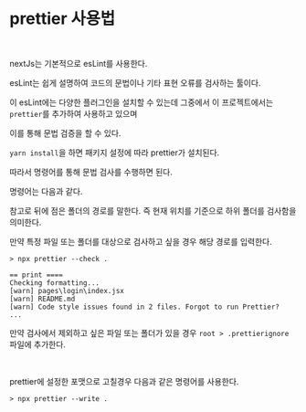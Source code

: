 # prettier 사용법

<br>

nextJs는 기본적으로 esLint를 사용한다.

esLint는 쉽게 설명하여 코드의 문법이나 기타 표현 오류를 검사하는 툴이다.

이 esLint에는 다양한 플러그인을 설치할 수 있는데 그중에서 이 프로젝트에서는 `prettier`를 추가하여 사용하고 있으며

이를 통해 문법 검증을 할 수 있다.

`yarn install`을 하면 패키지 설정에 따라 prettier가 설치된다.

따라서 명령어를 통해 문법 검사를 수행하면 된다.

명령어는 다음과 같다.

참고로 뒤에 점은 폴더의 경로를 말한다. 즉 현재 위치를 기준으로 하위 폴더를 검사함을 의미한다.

만약 특정 파일 또는 폴더를 대상으로 검사하고 싶을 경우 해당 경로를 입력한다.

```
> npx prettier --check .

== print ====
Checking formatting...
[warn] pages\login\index.jsx
[warn] README.md
[warn] Code style issues found in 2 files. Forgot to run Prettier?
...
```

만약 검사에서 제외하고 싶은 파일 또는 폴더가 있을 경우 `root > .prettierignore` 파일에 추가한다.

<br>

prettier에 설정한 포맷으로 고칠경우 다음과 같은 명령어를 사용한다.

```
> npx prettier --write .
```
